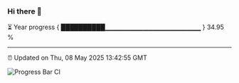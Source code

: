 ### Hi there 👋

⏳ Year progress { ██████████▁▁▁▁▁▁▁▁▁▁▁▁▁▁▁▁▁▁▁▁ } 34.95 %

---

⏰ Updated on Thu, 08 May 2025 13:42:55 GMT

![Progress Bar CI](https://github.com/IshwaranRudhara/GIT-ACTION/workflows/Progress%20Bar%20CI/badge.svg)
